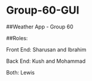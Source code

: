 # Group-60-GUI

##Weather App -  Group 60

##Roles:

Front End: Sharusan and Ibrahim

Back End: Kush and Mohammad

Both: Lewis
